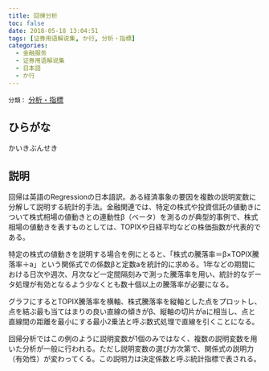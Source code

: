 ```yaml
---
title: 回帰分析
toc: false
date: 2018-05-18 13:04:51
tags: [证券用语解说集, か行, 分析・指標]
categories:
  - 金融服务
  - 证券用语解说集
  - 日本語
  - か行
---
```


`分類：` [分析・指標](/tags/分析・指標/)

## ひらがな

かいきぶんせき

## 説明

回帰は英語のRegressionの日本語訳。ある経済事象の要因を複数の説明変数に分解して説明する統計的手法。金融関連では、特定の株式や投資信託の値動きについて株式相場の値動きとの連動性β（ベータ）を測るのが典型的事例で、株式相場の値動きを表すものとしては、TOPIXや日経平均などの株価指数が代表的である。

特定の株式の値動きを説明する場合を例にとると、「株式の騰落率＝β×TOPIX騰落率＋a」という関係式での係数βと定数aを統計的に求める。1年などの期間における日次や週次、月次など一定間隔刻みで測った騰落率を用い、統計的なデータ処理が有効となるよう少なくとも数十個以上の騰落率が必要になる。

グラフにするとTOPIX騰落率を横軸、株式騰落率を縦軸とした点をプロットし、点を結ぶ最も当てはまりの良い直線の傾きがβ、縦軸の切片がaに相当し、点と直線間の距離を最小にする最小2乗法と呼ぶ数式処理で直線を引くことになる。

回帰分析ではこの例のように説明変数が1個のみではなく、複数の説明変数を用いた分析が一般に行われる。ただし説明変数の選び方次第で、関係式の説明力（有効性）が変わってくる。この説明力は決定係数と呼ぶ統計指標で表される。
